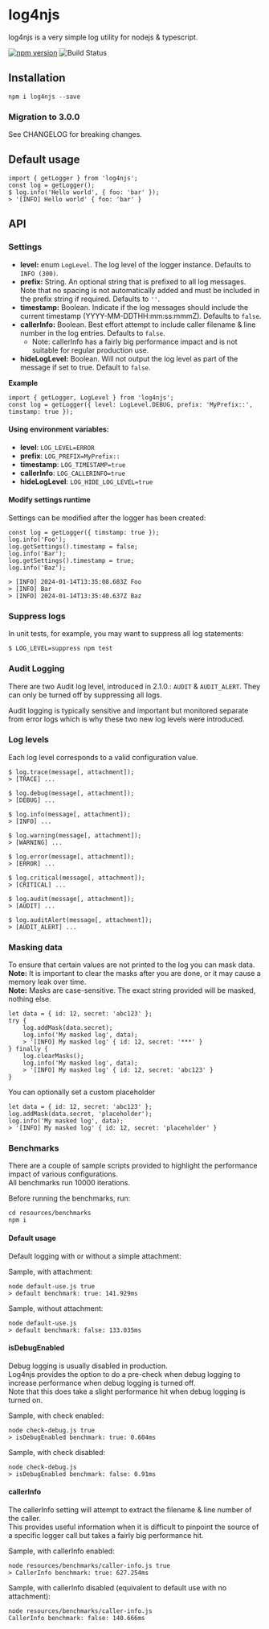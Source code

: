 # log4njs

log4njs is a very simple log utility for nodejs & typescript.

[![npm version](https://badge.fury.io/js/log4njs.svg)](https://badge.fury.io/js/log4njs)
![Build Status](https://github.com/By-Nordenfelt-AB/log4njs/actions/workflows/main.yml/badge.svg)


## Installation
```
npm i log4njs --save
```

### Migration to 3.0.0
See CHANGELOG for breaking changes.

## Default usage
```
import { getLogger } from 'log4njs';
const log = getLogger();
$ log.info('Hello world', { foo: 'bar' });
> '[INFO] Hello world' { foo: 'bar' }
```

## API

### Settings
* **level:** enum `LogLevel`. The log level of the logger instance. Defaults to `INFO (300)`.
* **prefix:** String. An optional string that is prefixed to all log messages. Note that no spacing is not automatically added and must be included in the prefix string if required. Defaults to `''`.
* **timestamp:** Boolean. Indicate if the log messages should include the current timestamp (YYYY-MM-DDTHH:mm:ss:mmmZ). Defaults to `false`.
* **callerInfo:** Boolean. Best effort attempt to include caller filename & line number in the log entries. Defaults to `false`.
  * Note: callerInfo has a fairly big performance impact and is not suitable for regular production use.
* **hideLogLevel:** Boolean. Will not output the log level as part of the message if set to true. Default to `false`.

**Example**
```
import { getLogger, LogLevel } from 'log4njs';
const log = getLogger({ level: LogLevel.DEBUG, prefix: 'MyPrefix::', timstamp: true });
```

#### Using environment variables:
* **level**: `LOG_LEVEL=ERROR`
* **prefix**: `LOG_PREFIX=MyPrefix::`
* **timestamp**: `LOG_TIMESTAMP=true`
* **callerInfo**: `LOG_CALLERINFO=true`
* **hideLogLevel**: `LOG_HIDE_LOG_LEVEL=true`

#### Modify settings runtime
Settings can be modified after the logger has been created:
```
const log = getLogger({ timstamp: true });
log.info('Foo');
log.getSettings().timestamp = false;
log.info('Bar');
log.getSettings().timestamp = true;
log.info('Baz');

> [INFO] 2024-01-14T13:35:08.683Z Foo
> [INFO] Bar
> [INFO] 2024-01-14T13:35:40.637Z Baz
```

### Suppress logs
In unit tests, for example, you may want to suppress all log statements:
```
$ LOG_LEVEL=suppress npm test
```

### Audit Logging
There are two Audit log level, introduced in 2.1.0.: `AUDIT` & `AUDIT_ALERT`.
They can only be turned off by suppressing all logs.

Audit logging is typically sensitive and important but monitored separate from error logs
which is why these two new log levels were introduced.

### Log levels
Each log level corresponds to a valid configuration value.
```
$ log.trace(message[, attachment]);
> [TRACE] ...

$ log.debug(message[, attachment]);
> [DEBUG] ... 

$ log.info(message[, attachment]);
> [INFO] ...

$ log.warning(message[, attachment]);
> [WARNING] ...

$ log.error(message[, attachment]);
> [ERROR] ...

$ log.critical(message[, attachment]);
> [CRITICAL] ...

$ log.audit(message[, attachment]);
> [AUDIT] ...

$ log.auditAlert(message[, attachment]);
> [AUDIT_ALERT] ...
```
### Masking data
To ensure that certain values are not printed to the log you can mask data.<br>
**Note:** It is important to clear the masks after you are done, or it may cause a memory leak over time.<br>
**Note:** Masks are case-sensitive. The exact string provided will be masked, nothing else.
```
let data = { id: 12, secret: 'abc123' };
try {
    log.addMask(data.secret);
    log.info('My masked log', data);
    > '[INFO] My masked log' { id: 12, secret: '***' }
} finally {
    log.clearMasks();
    log.info('My masked log', data);
    > '[INFO] My masked log' { id: 12, secret: 'abc123' }
}
```

You can optionally set a custom placeholder
```
let data = { id: 12, secret: 'abc123' };
log.addMask(data.secret, 'placeholder');
log.info('My masked log', data);
> '[INFO] My masked log' { id: 12, secret: 'placeholder' }

```

### Benchmarks
There are a couple of sample scripts provided to highlight the performance impact of various configurations.<br>
All benchmarks run 10000 iterations.

Before running the benchmarks, run:
```
cd resources/benchmarks
npm i
```

#### Default usage
Default logging with or without a simple attachment:

Sample, with attachment:
```
node default-use.js true
> default benchmark: true: 141.929ms
```

Sample, without attachment:
```
node default-use.js
> default benchmark: false: 133.035ms
```

#### isDebugEnabled
Debug logging is usually disabled in production.<br>
Log4njs provides the option to do a pre-check when debug logging to increase performance when debug logging is turned off.<br>
Note that this does take a slight performance hit when debug logging is turned on.

Sample, with check enabled:
```
node check-debug.js true
> isDebugEnabled benchmark: true: 0.604ms
```

Sample, with check disabled:
```
node check-debug.js
> isDebugEnabled benchmark: false: 0.91ms
```

#### callerInfo
The callerInfo setting will attempt to extract the filename & line number of the caller.<br>
This provides useful information when it is difficult to pinpoint the source of a specific logger call but takes a fairly big performance hit.

Sample, with callerInfo enabled:
```
node resources/benchmarks/caller-info.js true
> CallerInfo benchmark: true: 627.254ms
```

Sample, with callerInfo disabled (equivalent to default use with no attachment):
```
node resources/benchmarks/caller-info.js
CallerInfo benchmark: false: 140.666ms
```
